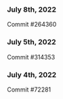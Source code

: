 ### July 8th, 2022

Commit #264360

### July 5th, 2022

Commit #314353


### July 4th, 2022

Commit #72281
